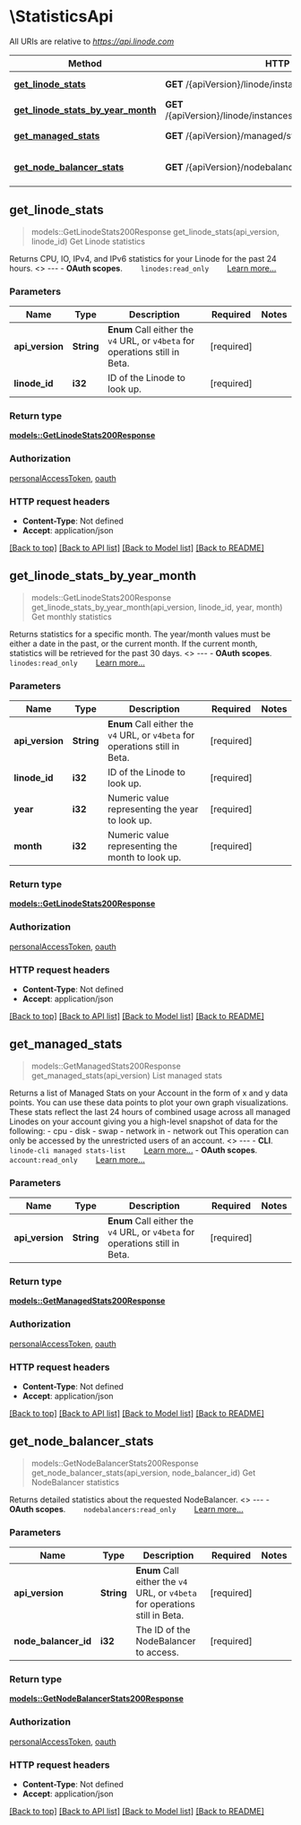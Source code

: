 # \StatisticsApi

All URIs are relative to *https://api.linode.com*

Method | HTTP request | Description
------------- | ------------- | -------------
[**get_linode_stats**](StatisticsApi.md#get_linode_stats) | **GET** /{apiVersion}/linode/instances/{linodeId}/stats | Get Linode statistics
[**get_linode_stats_by_year_month**](StatisticsApi.md#get_linode_stats_by_year_month) | **GET** /{apiVersion}/linode/instances/{linodeId}/stats/{year}/{month} | Get monthly statistics
[**get_managed_stats**](StatisticsApi.md#get_managed_stats) | **GET** /{apiVersion}/managed/stats | List managed stats
[**get_node_balancer_stats**](StatisticsApi.md#get_node_balancer_stats) | **GET** /{apiVersion}/nodebalancers/{nodeBalancerId}/stats | Get NodeBalancer statistics



## get_linode_stats

> models::GetLinodeStats200Response get_linode_stats(api_version, linode_id)
Get Linode statistics

Returns CPU, IO, IPv4, and IPv6 statistics for your Linode for the past 24 hours.   <<LB>>  ---   - __OAuth scopes__.      ```     linodes:read_only     ```      [Learn more...](https://techdocs.akamai.com/linode-api/reference/get-started#oauth)

### Parameters


Name | Type | Description  | Required | Notes
------------- | ------------- | ------------- | ------------- | -------------
**api_version** | **String** | __Enum__ Call either the `v4` URL, or `v4beta` for operations still in Beta. | [required] |
**linode_id** | **i32** | ID of the Linode to look up. | [required] |

### Return type

[**models::GetLinodeStats200Response**](get_linode_stats_200_response.md)

### Authorization

[personalAccessToken](../README.md#personalAccessToken), [oauth](../README.md#oauth)

### HTTP request headers

- **Content-Type**: Not defined
- **Accept**: application/json

[[Back to top]](#) [[Back to API list]](../README.md#documentation-for-api-endpoints) [[Back to Model list]](../README.md#documentation-for-models) [[Back to README]](../README.md)


## get_linode_stats_by_year_month

> models::GetLinodeStats200Response get_linode_stats_by_year_month(api_version, linode_id, year, month)
Get monthly statistics

Returns statistics for a specific month. The year/month values must be either a date in the past, or the current month. If the current month, statistics will be retrieved for the past 30 days.   <<LB>>  ---   - __OAuth scopes__.      ```     linodes:read_only     ```      [Learn more...](https://techdocs.akamai.com/linode-api/reference/get-started#oauth)

### Parameters


Name | Type | Description  | Required | Notes
------------- | ------------- | ------------- | ------------- | -------------
**api_version** | **String** | __Enum__ Call either the `v4` URL, or `v4beta` for operations still in Beta. | [required] |
**linode_id** | **i32** | ID of the Linode to look up. | [required] |
**year** | **i32** | Numeric value representing the year to look up. | [required] |
**month** | **i32** | Numeric value representing the month to look up. | [required] |

### Return type

[**models::GetLinodeStats200Response**](get_linode_stats_200_response.md)

### Authorization

[personalAccessToken](../README.md#personalAccessToken), [oauth](../README.md#oauth)

### HTTP request headers

- **Content-Type**: Not defined
- **Accept**: application/json

[[Back to top]](#) [[Back to API list]](../README.md#documentation-for-api-endpoints) [[Back to Model list]](../README.md#documentation-for-models) [[Back to README]](../README.md)


## get_managed_stats

> models::GetManagedStats200Response get_managed_stats(api_version)
List managed stats

Returns a list of Managed Stats on your Account in the form of x and y data points. You can use these data points to plot your own graph visualizations. These stats reflect the last 24 hours of combined usage across all managed Linodes on your account giving you a high-level snapshot of data for the following:  - cpu - disk - swap - network in - network out  This operation can only be accessed by the unrestricted users of an account.   <<LB>>  ---   - __CLI__.      ```     linode-cli managed stats-list     ```      [Learn more...](https://techdocs.akamai.com/cloud-computing/docs/getting-started-with-the-linode-cli)  - __OAuth scopes__.      ```     account:read_only     ```      [Learn more...](https://techdocs.akamai.com/linode-api/reference/get-started#oauth)

### Parameters


Name | Type | Description  | Required | Notes
------------- | ------------- | ------------- | ------------- | -------------
**api_version** | **String** | __Enum__ Call either the `v4` URL, or `v4beta` for operations still in Beta. | [required] |

### Return type

[**models::GetManagedStats200Response**](get_managed_stats_200_response.md)

### Authorization

[personalAccessToken](../README.md#personalAccessToken), [oauth](../README.md#oauth)

### HTTP request headers

- **Content-Type**: Not defined
- **Accept**: application/json

[[Back to top]](#) [[Back to API list]](../README.md#documentation-for-api-endpoints) [[Back to Model list]](../README.md#documentation-for-models) [[Back to README]](../README.md)


## get_node_balancer_stats

> models::GetNodeBalancerStats200Response get_node_balancer_stats(api_version, node_balancer_id)
Get NodeBalancer statistics

Returns detailed statistics about the requested NodeBalancer.   <<LB>>  ---   - __OAuth scopes__.      ```     nodebalancers:read_only     ```      [Learn more...](https://techdocs.akamai.com/linode-api/reference/get-started#oauth)

### Parameters


Name | Type | Description  | Required | Notes
------------- | ------------- | ------------- | ------------- | -------------
**api_version** | **String** | __Enum__ Call either the `v4` URL, or `v4beta` for operations still in Beta. | [required] |
**node_balancer_id** | **i32** | The ID of the NodeBalancer to access. | [required] |

### Return type

[**models::GetNodeBalancerStats200Response**](get_node_balancer_stats_200_response.md)

### Authorization

[personalAccessToken](../README.md#personalAccessToken), [oauth](../README.md#oauth)

### HTTP request headers

- **Content-Type**: Not defined
- **Accept**: application/json

[[Back to top]](#) [[Back to API list]](../README.md#documentation-for-api-endpoints) [[Back to Model list]](../README.md#documentation-for-models) [[Back to README]](../README.md)

